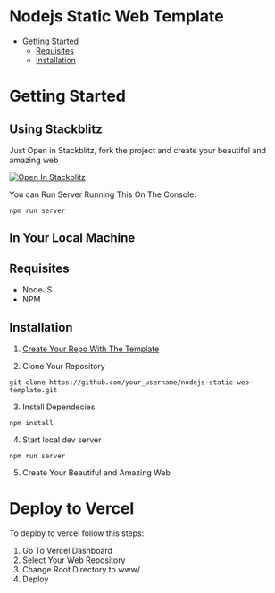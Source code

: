 # Nodejs Static Web Template

- [Getting Started](#getting-started)
  - [Requisites](#requisites)
  - [Installation](#installation)
 
# Getting Started

## Using Stackblitz
Just Open in Stackblitz, fork the project and create your beautiful and amazing web

[![Open In Stackblitz](https://developer.stackblitz.com/img/open_in_stackblitz.svg)](https://stackblitz.com/github/jachuoficial/nodejs-static-web-template)

You can Run Server Running This On The Console:
```
npm run server
```

## In Your Local Machine

## Requisites

- NodeJS
- NPM


## Installation

1. [Create Your Repo With The Template](https://github.com/new?template_name=nodejs-static-web-template&template_owner=jachuoficial)

2. Clone Your Repository
```
git clone https://github.com/your_username/nodejs-static-web-template.git
```
3. Install Dependecies
```
npm install
```
4. Start local dev server
```
npm run server
```
5. Create Your Beautiful and Amazing Web


# Deploy to Vercel

To deploy to vercel follow this steps:

1. Go To Vercel Dashboard
2. Select Your Web Repository
3. Change Root Directory to www/
4. Deploy
